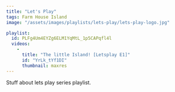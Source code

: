 ```yaml
---
title: "Let's Play"
tags: Farm House Island
image: "/assets/images/playlists/lets-play/lets-play-logo.jpg"

playlist:
  id: PLFg4Um4EYZg6ELM1YqMtL_1p5CAPqfl4l
  videos:
    - 
      title: "The little Island! [Letsplay E1]"
      id: "YrLk_tYf1DI"
      thumbnail: maxres
---
```

<p>Stuff about lets play series playlist.</p>